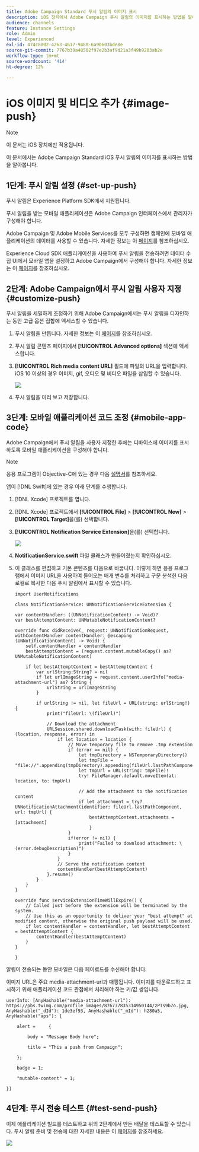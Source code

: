 ```yaml
---
title: Adobe Campaign Standard 푸시 알림의 이미지 표시
description: iOS 장치에서 Adobe Campaign 푸시 알림의 이미지를 표시하는 방법을 알아봅니다
audience: channels
feature: Instance Settings
role: Admin
level: Experienced
exl-id: 474c8002-4263-4617-9480-6a9b603bde8e
source-git-commit: 7767b39a48502f97e2b3af9d21a3f49b9283ab2e
workflow-type: tm+mt
source-wordcount: '414'
ht-degree: 12%

---
```


# iOS 이미지 및 비디오 추가 {#image-push}

>[!NOTE]
>
>이 문서는 iOS 장치에만 적용됩니다.

이 문서에서는 Adobe Campaign Standard iOS 푸시 알림의 이미지를 표시하는 방법을 알아봅니다.

## 1단계: 푸시 알림 설정 {#set-up-push}

푸시 알림은 Experience Platform SDK에서 지원됩니다.

푸시 알림을 받는 모바일 애플리케이션은 Adobe Campaign 인터페이스에서 관리자가 구성해야 합니다.

Adobe Campaign 및 Adobe Mobile Services를 모두 구성하면 캠페인에 모바일 애플리케이션의 데이터를 사용할 수 있습니다. 자세한 정보는 이 [페이지](../../administration/using/configuring-a-mobile-application.md)를 참조하십시오.

Experience Cloud SDK 애플리케이션을 사용하여 푸시 알림을 전송하려면 데이터 수집 UI에서 모바일 앱을 설정하고 Adobe Campaign에서 구성해야 합니다. 자세한 정보는 이 [페이지](../../administration/using/configuring-a-mobile-application.md#channel-specific-config)를 참조하십시오.

## 2단계: Adobe Campaign에서 푸시 알림 사용자 지정 {#customize-push}

푸시 알림을 세밀하게 조정하기 위해 Adobe Campaign에서는 푸시 알림을 디자인하는 동안 고급 옵션 집합에 액세스할 수 있습니다.

1. 푸시 알림을 만듭니다. 자세한 정보는 이 [페이지](../../channels/using/preparing-and-sending-a-push-notification.md)를 참조하십시오.

1. 푸시 알림 콘텐츠 페이지에서 **[!UICONTROL Advanced options]** 섹션에 액세스합니다.

1. **[!UICONTROL Rich media content URL]** 필드에 파일의 URL을 입력합니다.
iOS 10 이상의 경우 이미지, gif, 오디오 및 비디오 파일을 삽입할 수 있습니다.

   ![](assets/push_notif_advanced_6.png)

1. 푸시 알림을 미리 보고 저장합니다.

## 3단계: 모바일 애플리케이션 코드 조정 {#mobile-app-code}

Adobe Campaign에서 푸시 알림을 사용자 지정한 후에는 디바이스에 이미지를 표시하도록 모바일 애플리케이션을 구성해야 합니다.

>[!NOTE]
>
>응용 프로그램이 Objective-C에 있는 경우 다음 [설명서](https://experienceleague.adobe.com/docs/mobile-services/ios/messaging-ios/push-messaging/c-set-up-rich-push-notif-ios.html)를 참조하세요.

앱이 [!DNL Swift]에 있는 경우 아래 단계를 수행합니다.

1. [!DNL Xcode] 프로젝트를 엽니다.

1. [!DNL Xcode] 프로젝트에서 **[!UICONTROL File]** > **[!UICONTROL New]** > **[!UICONTROL Target]**&#x200B;을(를) 선택합니다.

1. **[!UICONTROL Notification Service Extension]**&#x200B;을(를) 선택합니다.

   ![](assets/push_notif_advanced_12.png)

1. **NotificationService.swift** 파일 클래스가 만들어졌는지 확인하십시오.

1. 이 클래스를 편집하고 기본 콘텐츠를 다음으로 바꿉니다.
이렇게 하면 응용 프로그램에서 이미지 URL을 사용하여 들어오는 매개 변수를 처리하고 구문 분석한 다음 로컬로 복사한 다음 푸시 알림에서 표시할 수 있습니다.

   ```
   import UserNotifications
   
   class NotificationService: UNNotificationServiceExtension {
   
   var contentHandler: ((UNNotificationContent) -> Void)?
   var bestAttemptContent: UNMutableNotificationContent?
   
   override func didReceive(_ request: UNNotificationRequest, withContentHandler contentHandler: @escaping (UNNotificationContent) -> Void) {
       self.contentHandler = contentHandler
       bestAttemptContent = (request.content.mutableCopy() as? UNMutableNotificationContent)
   
       if let bestAttemptContent = bestAttemptContent {
           var urlString:String? = nil
           if let urlImageString = request.content.userInfo["media-attachment-url"] as? String {
               urlString = urlImageString
           }
   
           if urlString != nil, let fileUrl = URL(string: urlString!) {
               print("fileUrl: \(fileUrl)")
   
               // Download the attachment
               URLSession.shared.downloadTask(with: fileUrl) { (location, response, error) in
                   if let location = location {
                       // Move temporary file to remove .tmp extension
                       if (error == nil) {
                           let tmpDirectory = NSTemporaryDirectory()
                           let tmpFile = "file://".appending(tmpDirectory).appending(fileUrl.lastPathComponent)
                           let tmpUrl = URL(string: tmpFile)!
                           try! FileManager.default.moveItem(at: location, to: tmpUrl)
   
                           // Add the attachment to the notification content
                           if let attachment = try? UNNotificationAttachment(identifier: fileUrl.lastPathComponent, url: tmpUrl) {
                               bestAttemptContent.attachments = [attachment]
                               }
                       }
                       if(error != nil) {
                           print("Failed to download attachment: \(error.debugDescription)")
                       }
                   }
                   // Serve the notification content
                   contentHandler(bestAttemptContent)
               }.resume()
           }
       }
   }
   
   override func serviceExtensionTimeWillExpire() {
       // Called just before the extension will be terminated by the system.
       // Use this as an opportunity to deliver your "best attempt" at modified content, otherwise the original push payload will be used.
       if let contentHandler = contentHandler, let bestAttemptContent = bestAttemptContent {
           contentHandler(bestAttemptContent)
       }
   }
   
   }
   ```

알림이 전송되는 동안 모바일은 다음 페이로드를 수신해야 합니다.

이미지 URL은 주요 media-attachment-url과 매핑됩니다. 이미지를 다운로드하고 표시하기 위해 애플리케이션 코드 관점에서 처리해야 하는 키/값 쌍입니다.

```
userInfo: [AnyHashable("media-attachment-url"): https://pbs.twimg.com/profile_images/876737835314950144/zPTs9b7o.jpg, AnyHashable("_dId"): 1de3ef93, AnyHashable("_mId"): h280a5, AnyHashable("aps"): {
 
    alert =     {
 
        body = "Message Body here";
 
        title = "This a push from Campaign";
 
    };
 
    badge = 1;
 
    "mutable-content" = 1;
 
}]
```

## 4단계: 푸시 전송 테스트 {#test-send-push}

이제 애플리케이션 빌드를 테스트하고 위의 2단계에서 만든 배달을 테스트할 수 있습니다. 푸시 알림 준비 및 전송에 대한 자세한 내용은 이 [페이지](../../channels/using/preparing-and-sending-a-push-notification.md)를 참조하세요.

![](assets/push_notif_advanced_34.png)
